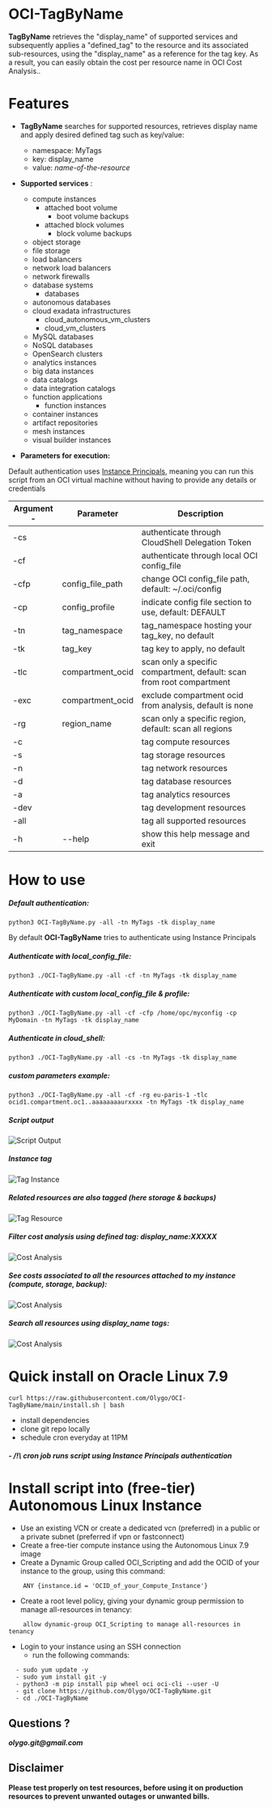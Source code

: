 # OCI-TagByName

**TagByName** retrieves the "display_name" of supported services and subsequently applies a "defined_tag" to the resource and its associated sub-resources, using the "display_name" as a reference for the tag key. As a result, you can easily obtain the cost per resource name in OCI Cost Analysis..

# Features 
- **TagByName** searches for supported resources, retrieves display name and apply desired defined tag such as key/value:
	-  namespace: MyTags
	-  key: display_name
	-  value: *name-of-the-resource*

- **Supported services** :
	- compute instances
		- attached boot volume
			- boot volume backups
		- attached block volumes
			- block volume backups
	- object storage
	- file storage
	- load balancers
	- network load balancers
	- network firewalls
	- database systems
		- databases
	- autonomous databases
	- cloud exadata infrastructures
		- cloud_autonomous_vm_clusters
		- cloud_vm_clusters
	- MySQL databases
	- NoSQL databases
	- OpenSearch clusters
	- analytics instances
	- big data instances
	- data catalogs 
	- data integration catalogs
	- function applications
		- function instances
	- container instances
	- artifact repositories
	- mesh instances
	- visual builder instances


- **Parameters for execution:**

Default authentication uses [Instance Principals](https://docs.public.oneportal.content.oci.oraclecloud.com/en-us/iaas/Content/Identity/Tasks/callingservicesfrominstances.htm), meaning you can run this script from an OCI virtual machine without having to provide any details or credentials


| Argument -| Parameter          | Description                                                            |
| --------- | ------------------ | ---------------------------------------------------------------------- |
| -cs       |                    | authenticate through CloudShell Delegation Token                       |
| -cf       |                    | authenticate through local OCI config_file                             |
| -cfp      | config_file_path   | change OCI config_file path, default: ~/.oci/config                    |
| -cp       | config_profile     | indicate config file section to use, default: DEFAULT                  |
| -tn       | tag_namespace      | tag_namespace hosting your tag_key, no default                         |
| -tk       | tag_key            | tag key to apply, no default                                           |
| -tlc      | compartment_ocid   | scan only a specific compartment, default: scan from root compartment  |
| -exc      | compartment_ocid   | exclude compartment ocid from analysis, default is none                |
| -rg       | region_name        | scan only a specific region, default: scan all regions                 |
| -c        |                    | tag compute resources                                                  |
| -s        |                    | tag storage resources                                                  |
| -n        |                    | tag network resources                                                  |
| -d        |                    | tag database resources                                                 |
| -a        |                    | tag analytics resources                                                |
| -dev      |                    | tag development resources                                              |
| -all      |                    | tag all supported resources                                            |
| -h        | --help             | show this help message and exit                                        |


# How to use
##### Default authentication:
	
	python3 OCI-TagByName.py -all -tn MyTags -tk display_name

By default **OCI-TagByName** tries to authenticate using Instance Principals

##### Authenticate with local_config_file:
	
	python3 ./OCI-TagByName.py -all -cf -tn MyTags -tk display_name

##### Authenticate with custom local_config_file & profile:
	
	python3 ./OCI-TagByName.py -all -cf -cfp /home/opc/myconfig -cp MyDomain -tn MyTags -tk display_name

##### Authenticate in cloud_shell:
	
	python3 ./OCI-TagByName.py -all -cs -tn MyTags -tk display_name

##### custom parameters example:
	
	python3 ./OCI-TagByName.py -all -cf -rg eu-paris-1 -tlc ocid1.compartment.oc1..aaaaaaaaurxxxx -tn MyTags -tk display_name

##### Script output
![Script Output](https://objectstorage.eu-frankfurt-1.oraclecloud.com/p/ArOLIb0vUtXvhlffPSXKqA1V7pkm4l_Ecrj7pqEXWJ6tL-BSGg41CWqsIEeUMOa9/n/olygo/b/git_images/o/OCI-TagByName/output.png)

##### Instance tag
![Tag Instance](https://objectstorage.eu-frankfurt-1.oraclecloud.com/p/ArOLIb0vUtXvhlffPSXKqA1V7pkm4l_Ecrj7pqEXWJ6tL-BSGg41CWqsIEeUMOa9/n/olygo/b/git_images/o/OCI-TagByName/tagInstance.png)

##### Related resources are also tagged (here storage & backups)
![Tag Resource](https://objectstorage.eu-frankfurt-1.oraclecloud.com/p/ArOLIb0vUtXvhlffPSXKqA1V7pkm4l_Ecrj7pqEXWJ6tL-BSGg41CWqsIEeUMOa9/n/olygo/b/git_images/o/OCI-TagByName/tagBoot.png)

##### Filter cost analysis using defined tag: display_name:XXXXX
![Cost Analysis](https://objectstorage.eu-frankfurt-1.oraclecloud.com/p/ArOLIb0vUtXvhlffPSXKqA1V7pkm4l_Ecrj7pqEXWJ6tL-BSGg41CWqsIEeUMOa9/n/olygo/b/git_images/o/OCI-TagByName/CostAnalysis1.png)

##### See costs associated to all the resources attached to my instance (compute, storage, backup):
![Cost Analysis](https://objectstorage.eu-frankfurt-1.oraclecloud.com/p/ArOLIb0vUtXvhlffPSXKqA1V7pkm4l_Ecrj7pqEXWJ6tL-BSGg41CWqsIEeUMOa9/n/olygo/b/git_images/o/OCI-TagByName/CostAnalysis2.png)

##### Search all resources using display_name tags:
![Cost Analysis](https://objectstorage.eu-frankfurt-1.oraclecloud.com/p/ArOLIb0vUtXvhlffPSXKqA1V7pkm4l_Ecrj7pqEXWJ6tL-BSGg41CWqsIEeUMOa9/n/olygo/b/git_images/o/OCI-TagByName/search.png)

# Quick install on Oracle Linux 7.9

	curl https://raw.githubusercontent.com/Olygo/OCI-TagByName/main/install.sh | bash

- install dependencies
- clone git repo locally
- schedule cron everyday at 11PM

##### - /!\ cron job runs script using Instance Principals authentication

# Install script into (free-tier) Autonomous Linux Instance

- Use an existing VCN or create a dedicated vcn (preferred) in a public or a private subnet (preferred if vpn or fastconnect)
- Create a free-tier compute instance using the Autonomous Linux 7.9 image
- Create a Dynamic Group called OCI_Scripting and add the OCID of your instance to the group, using this command:
```
	ANY {instance.id = 'OCID_of_your_Compute_Instance'}
```	

- Create a root level policy, giving your dynamic group permission to manage all-resources in tenancy:
```
	allow dynamic-group OCI_Scripting to manage all-resources in tenancy
```
- Login to your instance using an SSH connection
	- run the following commands:

```
  - sudo yum update -y
  - sudo yum install git -y
  - python3 -m pip install pip wheel oci oci-cli --user -U
  - git clone https://github.com/Olygo/OCI-TagByName.git
  - cd ./OCI-TagByName
```

## Questions ?
**_olygo.git@gmail.com_**


## Disclaimer
**Please test properly on test resources, before using it on production resources to prevent unwanted outages or unwanted bills.**
